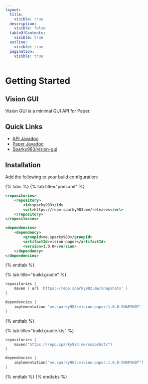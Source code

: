 ```yaml
---
layout:
  title:
    visible: true
  description:
    visible: false
  tableOfContents:
    visible: true
  outline:
    visible: true
  pagination:
    visible: true
---
```


# Getting Started

## Vision GUI

Vision GUI is a minimal GUI API for Paper.

## Quick Links

* [API Javadoc](https://jitpack.io/me/sparky983/vision-gui/vision-api/c4487b7dbe/javadoc/)
* [Paper Javadoc](https://jitpack.io/me/sparky983/vision-gui/vision-paper/c4487b7dbe/javadoc/)
* [Sparky983/vision-gui](https://github.com/sparky983/vision-gui)

## Installation

Add the following to your build configuration:

{% tabs %}
{% tab title="pom.xml" %}
```xml
<repositories>
    <repository>
        <id>sparky983</id>
        <url>https://repo.sparky983.me/releases</url>
    </repository>
</repositories>

<dependencies>
    <dependency>
        <groupId>me.sparky983</groupId>
        <artifactId>vision-paper</artifactId>
        <version>1.0.0</version>
    </dependency>
</dependencies>
```
{% endtab %}

{% tab title="build.gradle" %}
```groovy
repositories {
    maven { url 'https://repo.sparky983.me/snapshots' }
}

dependencies {
    implementation 'me.sparky983:vision-paper:1.0.0-SNAPSHOT'
}
```
{% endtab %}

{% tab title="build.gradle.kts" %}
```kotlin
repositories {
    maven("https://repo.sparky983.me/snapshots")
}

dependencies {
    implementation("me.sparky983:vision-paper:1.0.0-SNAPSHOT")
}
```
{% endtab %}
{% endtabs %}
